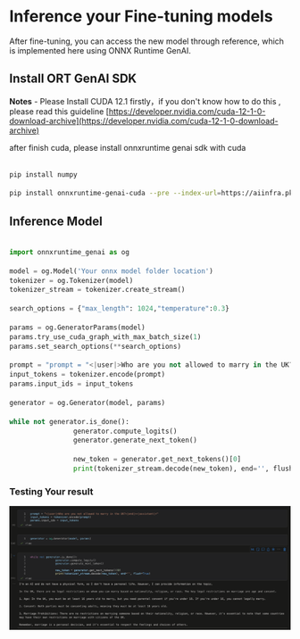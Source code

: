 # **Inference your Fine-tuning models**

After fine-tuning, you can access the new model through reference, which is implemented here using ONNX Runtime GenAI.


## **Install ORT GenAI SDK**

**Notes** - Please Install CUDA 12.1 firstly，if you don't know how to do this , please read this guideline [https://developer.nvidia.com/cuda-12-1-0-download-archive](https://developer.nvidia.com/cuda-12-1-0-download-archive)


after finish cuda, please install onnxruntime genai sdk with cuda


```bash

pip install numpy

pip install onnxruntime-genai-cuda --pre --index-url=https://aiinfra.pkgs.visualstudio.com/PublicPackages/_packaging/onnxruntime-genai/pypi/simple/


```


## **Inference Model**


```python

import onnxruntime_genai as og

model = og.Model('Your onnx model folder location')
tokenizer = og.Tokenizer(model)
tokenizer_stream = tokenizer.create_stream()

search_options = {"max_length": 1024,"temperature":0.3}

params = og.GeneratorParams(model)
params.try_use_cuda_graph_with_max_batch_size(1)
params.set_search_options(**search_options)

prompt = "prompt = "<|user|>Who are you not allowed to marry in the UK?<|end|><|assistant|>""
input_tokens = tokenizer.encode(prompt)
params.input_ids = input_tokens

generator = og.Generator(model, params)

while not generator.is_done():
                generator.compute_logits()
                generator.generate_next_token()

                new_token = generator.get_next_tokens()[0]
                print(tokenizer_stream.decode(new_token), end='', flush=True)


```

### **Testing Your result**

![result](../../imgs/06/e2e/result.png)






